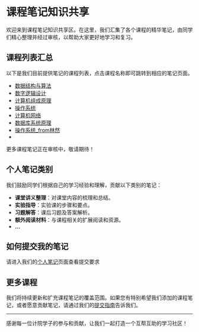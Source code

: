 # 课程笔记知识共享

欢迎来到课程笔记知识共享区。在这里，我们汇集了各个课程的精华笔记，由同学们精心整理并经过审核，以帮助大家更好地学习和复习。

## 课程列表汇总

以下是我们目前提供笔记的课程列表，点击课程名称即可跳转到相应的笔记页面。

- [数据结构与算法](数据结构与算法.md)
- [数字逻辑设计](数字逻辑设计.md)
- [计算机组成原理](计算机组成原理.md)
- [操作系统](操作系统.md)
- [计算机网络](计算机网络.md)
- [数据库系统原理](数据库系统原理.md)
- [操作系统_from林然](./__assets/林然-os-note.pdf)
- 
更多课程笔记正在审核中，敬请期待！
## 个人笔记类别

我们鼓励同学们根据自己的学习经验和理解，贡献以下类别的笔记：

- **课堂讲义整理**：对课堂内容的梳理和总结。
- **实验指导**：实验课的步骤和要点。
- **习题解答**：课后习题及答案解析。
- **额外阅读材料**：与课程相关的扩展阅读和资源。
- **...**

## 如何提交我的笔记
请进入我们的[个人笔记](../../资源分享/个人笔记/example.md)页面查看提交要求

## 更多课程

我们将持续更新和扩充课程笔记的覆盖范围。如果您有特别希望我们添加的课程笔记，或者愿意贡献笔记，请通过我们的[提交指南](../../资源分享/提交指南.md)告诉我们。

---

感谢每一位计院学子的参与和贡献，让我们一起打造一个互帮互助的学习社区！